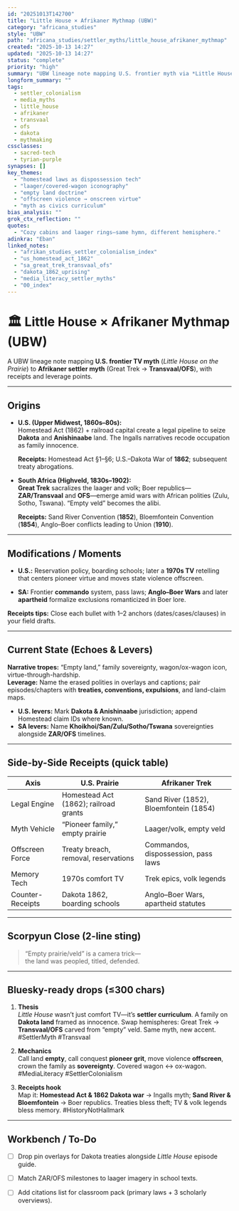 ```yaml
---
id: "20251013T142700"
title: "Little House × Afrikaner Mythmap (UBW)"
category: "africana_studies"
style: "UBW"
path: "africana_studies/settler_myths/little_house_afrikaner_mythmap"
created: "2025-10-13 14:27"
updated: "2025-10-13 14:27"
status: "complete"
priority: "high"
summary: "UBW lineage note mapping U.S. frontier myth via *Little House on the Prairie* to Afrikaner settler myth (Great Trek → Transvaal/OFS), showing how family-centered ‘homestead’ stories normalize dispossession."
longform_summary: ""
tags:
  - settler_colonialism
  - media_myths
  - little_house
  - afrikaner
  - transvaal
  - ofs
  - dakota
  - mythmaking
cssclasses:
  - sacred-tech
  - tyrian-purple
synapses: []
key_themes:
  - "homestead laws as dispossession tech"
  - "laager/covered-wagon iconography"
  - "empty land doctrine"
  - "offscreen violence → onscreen virtue"
  - "myth as civics curriculum"
bias_analysis: ""
grok_ctx_reflection: ""
quotes:
  - "Cozy cabins and laager rings—same hymn, different hemisphere."
adinkra: "Eban"
linked_notes:
  - "afrikan_studies_settler_colonialism_index"
  - "us_homestead_act_1862"
  - "sa_great_trek_transvaal_ofs"
  - "dakota_1862_uprising"
  - "media_literacy_settler_myths"
  - "00_index"
---
```


# 🏛 Little House × Afrikaner Mythmap (UBW)

A UBW lineage note mapping **U.S. frontier TV myth** (*Little House on the Prairie*) to **Afrikaner settler myth** (Great Trek → **Transvaal/OFS**), with receipts and leverage points.

---

## Origins

- **U.S. (Upper Midwest, 1860s–80s):**  
  Homestead Act (1862) + railroad capital create a legal pipeline to seize **Dakota** and **Anishinaabe** land. The Ingalls narratives recode occupation as family innocence.

  **Receipts:** Homestead Act §1–§6; U.S.–Dakota War of **1862**; subsequent treaty abrogations.

- **South Africa (Highveld, 1830s–1902):**  
  **Great Trek** sacralizes the laager and volk; Boer republics—**ZAR/Transvaal** and **OFS**—emerge amid wars with African polities (Zulu, Sotho, Tswana). “Empty veld” becomes the alibi.

  **Receipts:** Sand River Convention (**1852**), Bloemfontein Convention (**1854**), Anglo–Boer conflicts leading to Union (**1910**).

---

## Modifications / Moments

- **U.S.:** Reservation policy, boarding schools; later a **1970s TV** retelling that centers pioneer virtue and moves state violence offscreen.

- **SA:** Frontier **commando** system, pass laws; **Anglo–Boer Wars** and later **apartheid** formalize exclusions romanticized in Boer lore.

**Receipts tips:** Close each bullet with 1–2 anchors (dates/cases/clauses) in your field drafts.

---

## Current State (Echoes & Levers)

**Narrative tropes:** “Empty land,” family sovereignty, wagon/ox-wagon icon, virtue-through-hardship.  
**Leverage:** Name the erased polities in overlays and captions; pair episodes/chapters with **treaties, conventions, expulsions**, and land-claim maps.

- **U.S. levers:** Mark **Dakota & Anishinaabe** jurisdiction; append Homestead claim IDs where known.  
- **SA levers:** Name **Khoikhoi/San/Zulu/Sotho/Tswana** sovereignties alongside **ZAR/OFS** timelines.

---

## Side-by-Side Receipts (quick table)

| Axis | U.S. Prairie | Afrikaner Trek |
|---|---|---|
| Legal Engine | Homestead Act (1862); railroad grants | Sand River (1852), Bloemfontein (1854) |
| Myth Vehicle | “Pioneer family,” empty prairie | Laager/volk, empty veld |
| Offscreen Force | Treaty breach, removal, reservations | Commandos, dispossession, pass laws |
| Memory Tech | 1970s comfort TV | Trek epics, volk legends |
| Counter-Receipts | Dakota 1862, boarding schools | Anglo–Boer Wars, apartheid statutes |

---

## Scorpyun Close (2-line sting)

> “Empty prairie/veld” is a camera trick—  
> the land was peopled, titled, defended.

---

## Bluesky-ready drops (≤300 chars)

1) **Thesis**  
*Little House* wasn’t just comfort TV—it’s **settler curriculum**. A family on **Dakota land** framed as innocence. Swap hemispheres: Great Trek → **Transvaal/OFS** carved from “empty” veld. Same myth, new accent. #SettlerMyth #Transvaal

2) **Mechanics**  
Call land **empty**, call conquest **pioneer grit**, move violence **offscreen**, crown the family as **sovereignty**. Covered wagon ↔ ox-wagon. #MediaLiteracy #SettlerColonialism

3) **Receipts hook**  
Map it: **Homestead Act & 1862 Dakota war** → Ingalls myth; **Sand River & Bloemfontein** → Boer republics. Treaties bless theft; TV & volk legends bless memory. #HistoryNotHallmark

---

## Workbench / To-Do

- [ ] Drop pin overlays for Dakota treaties alongside *Little House* episode guide.  
- [ ] Match ZAR/OFS milestones to laager imagery in school texts.  
- [ ] Add citations list for classroom pack (primary laws + 3 scholarly overviews).

